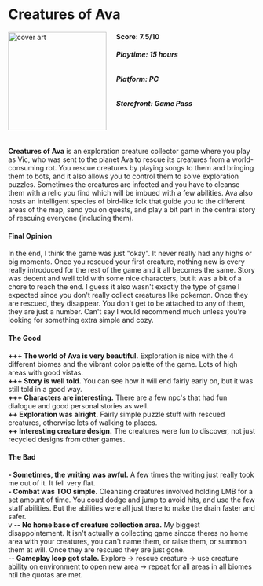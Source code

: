 # Creatures of Ava
<img style="float: left; padding-right:20px;" src="https://www.gamespot.com/a/uploads/original/1632/16320660/4344826-creatures-of-ava-1load.jpg" alt="cover art" width="200"/>

#### **Score: 7.5/10**

###### **Playtime: 15 hours**

###### **Platform: PC**

###### **Storefront: Game Pass**
<br/><br/>

**Creatures of Ava** is an exploration creature collector game where you play as Vic, who was sent to the planet Ava to rescue its creatures from a world-consuming rot. You rescue creatures by playing songs to them and bringing them to bots, and it also allows you to control them to solve exploration puzzles. Sometimes the creatures are infected and you have to cleanse them with a relic you find which will be imbued with a few abilities. Ava also hosts an intelligent species of bird-like folk that guide you to the different areas of the map, send you on quests, and play a bit part in the central story of rescuing everyone (including them).<br/>

#### **Final Opinion**
In the end, I think the game was just "okay". It never really had any highs or big moments. Once you rescued your first creature, nothing new is every really introduced for the rest of the game and it all becomes the same. Story was decent and well told with some nice characters, but it was a bit of a chore to reach the end. I guess it also wasn't exactly the type of game I expected since you don't really collect creatures like pokemon. Once they are rescued, they disappear. You don't get to be attached to any of them, they are just a number. Can't say I would recommend much unless you're looking for something extra simple and cozy.<br/>

#### **The Good**
**+++ The world of Ava is very beautiful.** Exploration is nice with the 4 different biomes and the vibrant color palette of the game. Lots of high areas with good vistas.<br/>
**+++ Story is well told.** You can see how it will end fairly early on, but it was still told in a good way.<br/>
**+++ Characters are interesting.** There are a few npc's that had fun dialogue and good personal stories as well.<br/>
**++ Exploration was alright.** Fairly simple puzzle stuff with rescued creatures, otherwise lots of walking to places.<br/>
**++ Interesting creature design.** The creatures were fun to discover, not just recycled designs from other games.<br/>

#### **The Bad**
**- Sometimes, the writing was awful.** A few times the writing just really took me out of it. It fell very flat.<br/>
**- Combat was TOO simple.** Cleansing creatures involved holding LMB for a set amount of time. You coud dodge and jump to avoid hits, and use the few staff abilities. But the abilities were all just there to make the drain faster and safer.<br/>v
**-- No home base of creature collection area.** My biggest disappointement. It isn't actually a collecting game sincce theres no home area with your creatures, you can't name them, or raise them, or summon them at will. Once they are rescued they are just gone.<br/>
**-- Gameplay loop got stale.** Explore -> rescue creature -> use creature ability on environment to open new area -> repeat for all areas in all biomes ntil the quotas are met.<br/>